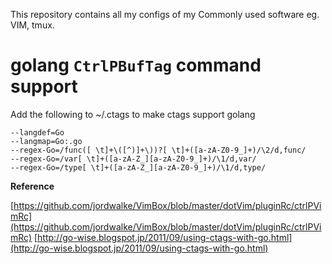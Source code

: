 This repository contains all my configs of my Commonly used software
eg. VIM, tmux.

# golang `CtrlPBufTag` command support
Add the following to ~/.ctags to make ctags support golang
```shell
--langdef=Go
--langmap=Go:.go
--regex-Go=/func([ \t]+\([^)]+\))?[ \t]+([a-zA-Z0-9_]+)/\2/d,func/
--regex-Go=/var[ \t]+([a-zA-Z_][a-zA-Z0-9_]+)/\1/d,var/
--regex-Go=/type[ \t]+([a-zA-Z_][a-zA-Z0-9_]+)/\1/d,type/
```

**Reference**

[https://github.com/jordwalke/VimBox/blob/master/dotVim/pluginRc/ctrlPVimRc](https://github.com/jordwalke/VimBox/blob/master/dotVim/pluginRc/ctrlPVimRc) 
[http://go-wise.blogspot.jp/2011/09/using-ctags-with-go.html](http://go-wise.blogspot.jp/2011/09/using-ctags-with-go.html) 

